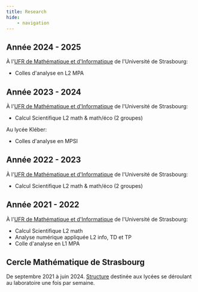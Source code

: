 ```yaml
---
title: Research
hide:
    - navigation
---
```

<!-- LTeX: language=fr-FR -->

## Année 2024 - 2025

À l'[UFR de Mathématique et d'Informatique](https://mathinfo.unistra.fr/) de l'Université de Strasbourg:

- Colles d'analyse en L2 MPA

## Année 2023 - 2024

À l'[UFR de Mathématique et d'Informatique](https://mathinfo.unistra.fr/) de l'Université de Strasbourg:

- Calcul Scientifique L2 math & math/éco (2 groupes)

Au lycée Kléber:

- Colles d'analyse en MPSI


## Année 2022 - 2023

À l'[UFR de Mathématique et d'Informatique](https://mathinfo.unistra.fr/) de l'Université de Strasbourg:

- Calcul Scientifique L2 math & math/éco (2 groupes)

## Année 2021 - 2022

À l'[UFR de Mathématique et d'Informatique](https://mathinfo.unistra.fr/) de l'Université de Strasbourg:

- Calcul Scientifique L2 math
- Analyse numérique appliquée L2 info, TD et TP
- Colle d'analyse en L1 MPA


## Cercle Mathématique de Strasbourg

De septembre 2021 à juin 2024.
[Structure](https://cerclemath.math.unistra.fr/) destinée aux lycées se déroulant au laboratoire une fois par semaine.